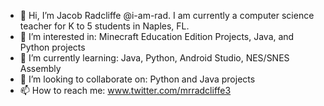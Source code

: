 - 👋 Hi, I’m Jacob Radcliffe @i-am-rad. I am currently a computer science teacher for K to 5 students in Naples, FL.
- 👀 I’m interested in: Minecraft Education Edition Projects, Java, and Python projects
- 🌱 I’m currently learning: Java, Python, Android Studio, NES/SNES Assembly
- 💞️ I’m looking to collaborate on: Python and Java projects
- 📫 How to reach me: www.twitter.com/mrradcliffe3

<!---
i-am-rad/i-am-rad is a ✨ special ✨ repository because its `README.md` (this file) appears on your GitHub profile.
You can click the Preview link to take a look at your changes.
--->
